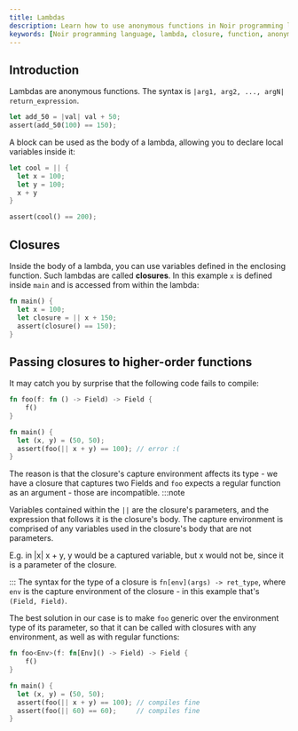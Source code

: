 ```yaml
---
title: Lambdas
description: Learn how to use anonymous functions in Noir programming language.
keywords: [Noir programming language, lambda, closure, function, anonymous function]
---
```


## Introduction

Lambdas are anonymous functions. The syntax is `|arg1, arg2, ..., argN| return_expression`.

```rust
let add_50 = |val| val + 50;
assert(add_50(100) == 150);
```

A block can be used as the body of a lambda, allowing you to declare local variables inside it:

```rust
let cool = || {
  let x = 100;
  let y = 100;
  x + y
}

assert(cool() == 200);
```

## Closures

Inside the body of a lambda, you can use variables defined in the enclosing function. Such lambdas are called **closures**. In this example `x` is defined inside `main` and is accessed from within the lambda:

```rust
fn main() {
  let x = 100;
  let closure = || x + 150;
  assert(closure() == 150);
}
```

## Passing closures to higher-order functions

It may catch you by surprise that the following code fails to compile:

```rust
fn foo(f: fn () -> Field) -> Field {
	f()
}

fn main() {
  let (x, y) = (50, 50);
  assert(foo(|| x + y) == 100); // error :(
}
```

The reason is that the closure's capture environment affects its type - we have a closure that captures two Fields and `foo`
expects a regular function as an argument - those are incompatible.
:::note

Variables contained within the `||` are the closure's parameters, and the expression that follows it is the closure's body. The capture environment is comprised of any variables used in the closure's body that are not parameters.

E.g. in |x| x + y, y would be a captured variable, but x would not be, since it is a parameter of the closure.

:::
The syntax for the type of a closure is `fn[env](args) -> ret_type`, where `env` is the capture environment of the closure -
in this example that's `(Field, Field)`.

The best solution in our case is to make `foo` generic over the environment type of its parameter, so that it can be called
with closures with any environment, as well as with regular functions:

```rust
fn foo<Env>(f: fn[Env]() -> Field) -> Field {
	f()
}

fn main() {
  let (x, y) = (50, 50);
  assert(foo(|| x + y) == 100); // compiles fine
  assert(foo(|| 60) == 60);     // compiles fine
}
```
